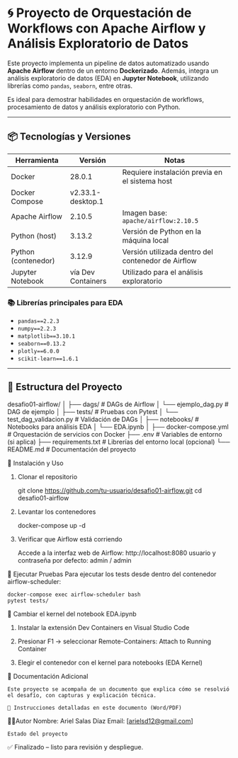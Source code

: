
# 🌀 Proyecto de Orquestación de Workflows con Apache Airflow y Análisis Exploratorio de Datos

Este proyecto implementa un pipeline de datos automatizado usando **Apache Airflow** dentro de un entorno **Dockerizado**. Además, integra un análisis exploratorio de datos (EDA) en **Jupyter Notebook**, utilizando librerías como `pandas`, `seaborn`, entre otras.

Es ideal para demostrar habilidades en orquestación de workflows, procesamiento de datos y análisis exploratorio con Python.

---

## 📦 Tecnologías y Versiones

| Herramienta         | Versión               | Notas                                               |
|---------------------|------------------------|------------------------------------------------------|
| Docker              | 28.0.1                 | Requiere instalación previa en el sistema host       |
| Docker Compose      | v2.33.1-desktop.1      |                                                     |
| Apache Airflow      | 2.10.5                 | Imagen base: `apache/airflow:2.10.5`                 |
| Python (host)       | 3.13.2                 | Versión de Python en la máquina local                |
| Python (contenedor) | 3.12.9                 | Versión utilizada dentro del contenedor de Airflow   |
| Jupyter Notebook    | vía Dev Containers     | Utilizado para el análisis exploratorio              |

### 📚 Librerías principales para EDA

- `pandas==2.2.3`
- `numpy==2.2.3`
- `matplotlib==3.10.1`
- `seaborn==0.13.2`
- `plotly==6.0.0`
- `scikit-learn==1.6.1`

---

## 📁 Estructura del Proyecto


desafio01-airflow/
│
├── dags/                          # DAGs de Airflow
│   └── ejemplo_dag.py             # DAG de ejemplo
│
├── tests/                         # Pruebas con Pytest
│   └── test_dag_validacion.py     # Validación de DAGs
│
├── notebooks/                     # Notebooks para análisis EDA
│   └── EDA.ipynb
│
├── docker-compose.yml             # Orquestación de servicios con Docker
├── .env                           # Variables de entorno (si aplica)
├── requirements.txt               # Librerías del entorno local (opcional)
└── README.md                      # Documentación del proyecto




🚀 Instalación y Uso

1. Clonar el repositorio

    git clone https://github.com/tu-usuario/desafio01-airflow.git
    cd desafio01-airflow

2. Levantar los contenedores
    
    docker-compose up -d




3. Verificar que Airflow está corriendo

    Accede a la interfaz web de Airflow:
    http://localhost:8080
    usuario y contraseña por defecto: admin / admin



🧪 Ejecutar Pruebas
    Para ejecutar los tests desde dentro del contenedor airflow-scheduler:

    docker-compose exec airflow-scheduler bash
    pytest tests/



🧠  Cambiar el kernel del notebook EDA.ipynb
   
   1. Instalar la extensión Dev Containers en Visual Studio Code

   2. Presionar F1 → seleccionar Remote-Containers: Attach to Running Container

   3. Elegir el contenedor con el kernel para notebooks (EDA Kernel)


 📄 Documentación Adicional

    Este proyecto se acompaña de un documento que explica cómo se resolvió el desafío, con capturas y explicación técnica.

    📎 Instrucciones detalladas en este documento (Word/PDF)

🧑‍💻Autor
    Nombre: Ariel Salas Díaz
    Email: [arielsd12@gmail.com]
    

    Estado del proyecto
✅ Finalizado – listo para revisión y despliegue.
